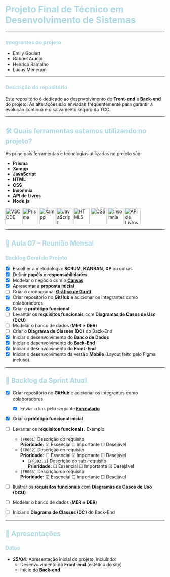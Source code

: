 # <span style="color: lightblue;">Projeto Final de Técnico em Desenvolvimento de Sistemas</span>

---

### <span style="color: lightblue;">**Integrantes do projeto**</span>
- Emily Goulart  
- Gabriel Araújo  
- Henrico Ramalho  
- Lucas Menegon  

---

### <span style="color: lightblue;">**Descrição do repositório**</span>
Este repositório é dedicado ao desenvolvimento do **Front-end** e **Back-end** do projeto. As alterações são enviadas frequentemente para garantir a evolução contínua e o salvamento seguro do TCC.

---

## <span style="color: lightblue;">🛠️ Quais ferramentas estamos utilizando no projeto?</span>
As principais ferramentas e tecnologias utilizadas no projeto são:

- **Prisma**  
- **Xampp** 
- **JavaScript**  
- **HTML**  
- **CSS**  
- **Insomnia**  
- **API de Livros**  
- **Node.js**

<img src="https://upload.wikimedia.org/wikipedia/commons/thumb/9/9a/Visual_Studio_Code_1.35_icon.svg/2048px-Visual_Studio_Code_1.35_icon.svg.png" alt="VSCODE" width="50">
<img src="https://icons.veryicon.com/png/o/business/vscode-program-item-icon/prisma.png" alt="Prisma" width="50">
<img src="https://www.cdnlogo.com/logos/x/32/xampp.svg" alt="Xampp" width="50">
<img src="https://static.vecteezy.com/system/resources/previews/027/127/463/non_2x/javascript-logo-javascript-icon-transparent-free-png.png" alt="JavaScript" width="50">
<img src="https://upload.wikimedia.org/wikipedia/commons/thumb/6/61/HTML5_logo_and_wordmark.svg/2048px-HTML5_logo_and_wordmark.svg.png" alt="HTML5" width="50">
<img src="https://upload.wikimedia.org/wikipedia/commons/thumb/d/d5/CSS3_logo_and_wordmark.svg/1452px-CSS3_logo_and_wordmark.svg.png" alt="CSS" width="50">
<img src="https://user-images.githubusercontent.com/6686410/31217465-6adbbd18-a98d-11e7-9371-26d578182e9d.png" alt="Insomnia" width="50">
<img src="https://cdn.creazilla.com/icons/3253836/google-developers-icon-sm.png" alt="API de Livros" width="50">

---

## <span style="color: lightblue;">📌 Aula 07 – Reunião Mensal</span>

### <span style="color: lightblue;">**Backlog Geral do Projeto**</span>
- [x] Escolher a metodologia: **SCRUM**, **KANBAN**, **XP** ou outras  
- [x] Definir **papéis e responsabilidades**  
- [x] Modelar o negócio com o **[Canvas](https://wellifabio.github.io/canvas/)**  
- [x] Apresentar a **proposta inicial**  
- [ ] Criar o cronograma: **[Gráfico de Gantt](https://wellifabio.github.io/gantt/)**  
- [x] Criar repositório no **GitHub** e adicionar os integrantes como colaboradores  
- [x] Criar o **protótipo funcional**  
- [ ] Levantar os **requisitos funcionais** com **Diagramas de Casos de Uso (DCU)**  
- [ ] Modelar o banco de dados (**MER** e **DER**)  
- [ ] Criar o **Diagrama de Classes (DC)** do Back-End  
- [x] Iniciar o desenvolvimento do **Banco de Dados**  
- [x] Iniciar o desenvolvimento do **Back-End**  
- [x] Iniciar o desenvolvimento do **Front-End**  
- [x] Iniciar o desenvolvimento da versão **Mobile** (Layout feito pelo Figma incluso).

---

## <span style="color: lightblue;">🚀 Backlog da Sprint Atual</span>

- [x] Criar repositório no **GitHub** e adicionar os integrantes como colaboradores  
  - [x] Enviar o link pelo seguinte **[Formulário](https://docs.google.com/forms/d/e/1FAIpQLSdLh0XsKBlFx1N8lw6gY3bZ6p7Ex01N39sIdodaG4Ka-NJgtA/viewform?usp=dialog)**  

- [x] Criar o **protótipo funcional inicial**  

- [ ] Levantar os **requisitos funcionais**. Exemplo:  
  - `[FR001]` Descrição do requisito  
    **Prioridade:** ☑ Essencial ☐ Importante ☐ Desejável  
  - `[FR002]` Descrição do requisito  
    **Prioridade:** ☐ Essencial ☑ Importante ☐ Desejável  
    - `[FR002.1]` Descrição do sub-requisito  
      **Prioridade:** ☐ Essencial ☐ Importante ☑ Desejável  
  - `[FR003]` Descrição do requisito  
    **Prioridade:** ☑ Essencial ☐ Importante ☐ Desejável  

- [ ] Ilustrar os **requisitos funcionais** com **Diagramas de Casos de Uso (DCU)**  
- [ ] Modelar o banco de dados (**MER** e **DER**)  
- [ ] Iniciar o **Diagrama de Classes (DC)** do Back-End  

---

## <span style="color: lightblue;">📅 Apresentações</span>

### <span style="color: lightblue;">**Datas**</span>
- **25/04**: Apresentação inicial do projeto, incluindo:  
  - Desenvolvimento do **Front-end** (estética do site)  
  - Início do **Back-end**